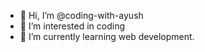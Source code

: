 - 👋 Hi, I’m @coding-with-ayush
- 👀 I’m interested in coding
- 🌱 I’m currently learning web development.


